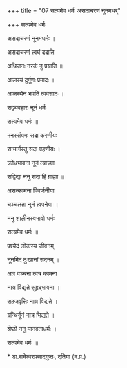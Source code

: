 +++
title = "07 सत्यमेव धर्मः असदाचरणं नूनमधर्"

+++
सत्यमेव धर्मः

असदाचरणं नूनमधर्मः ।

असदाचरणं त्वघं ददाति

अधिजनः नरकं नु प्रयाति ॥

 आलस्यं दुर्गुणः प्रमादः ।

 आलस्येन भवति त्ववसादः ।

 सद्व्यवहारः नूनं धर्मः

 सत्यमेव धर्मः ॥

मनस्संयमः सदा करणीयः

सन्मार्गस्तु सदा ग्रहणीयः ।

क्रोधभावना नूनं त्याज्या

सद्विद्या ननु सदा हि ग्राह्या ॥

 असत्कामना विवर्जनीया

 चञ्चलता नूनं त्वपनेया ।

 ननु शालीनस्वभावो धर्मः

 सत्यमेव धर्मः ॥

पश्येदं लोकस्य जीवनम्

नूनमिदं दुःखानां सदनम् ।

अत्र वञ्चना त्वत्र कामना

नात्र विद्यते सुहृद्भावना ।

सहजवृत्तिः नात्र विद्यते ।

ग्रन्थिर्नूनं नात्र भिद्यते ।

श्रेष्ठो ननु मानवताधर्मः ।

सत्यमेव धर्मः ॥

\* डा.रामेश्वरप्रसादगुप्तः, दतिया (म.प्र.)
